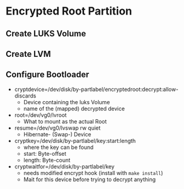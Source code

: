 Encrypted Root Partition
====================

Create LUKS Volume
------

Create LVM
------

Configure Bootloader 
-------------

* cryptdevice=/dev/disk/by-partlabel/encryptedroot:decrypt:allow-discards
  * Device containing the luks Volume
  * name of the (mapped) decrypted device
* root=/dev/vg0/lvroot
  * What to mount as the actual Root
* resume=/dev/vg0/lvswap rw quiet
  * Hibernate- (Swap-) Device
* cryptkey=/dev/disk/by-partlabel/key:start:length
  * where the key can be found
  * start: Byte-offset
  * length: Byte-count
* cryptwaitfor=/dev/disk/by-partlabel/key
  * needs modified encrypt hook (install with `make install`)
  * Mait for this device before trying to decrypt anything
